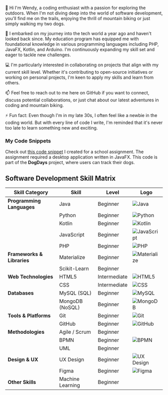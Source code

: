 👋 Hi I'm Wendy, a coding enthusiast with a passion for exploring the outdoors. When I'm not diving deep into the world of software development, you'll find me on the trails, enjoying the thrill of mountain biking or just simply walking my two dogs.

🌱 I embarked on my journey into the tech world a year ago and haven't looked back since. My education program has equipped me with foundational knowledge in various programming languages including PHP, JavaFX, Kotlin, and Arduino. I'm continuously expanding my skill set and eager to tackle new challenges.

💻 I'm particularly interested in collaborating on projects that align with my current skill level. Whether it's contributing to open-source initiatives or working on personal projects, I'm keen to apply my skills and learn from others.

📫 Feel free to reach out to me here on GitHub if you want to connect, discuss potential collaborations, or just chat about our latest adventures in coding and mountain biking.

⚡ Fun fact: Even though I'm in my late 30s, I often feel like a newbie in the coding world. But with every line of code I write, I'm reminded that it's never too late to learn something new and exciting. 

### My Code Snippets

Check out [this code snippet](https://gist.github.com/wenstef/b4b78e35fc1fc8e8ba690c8da1de044a) I created for a school assignment. The assignment required a desktop application written in JavaFX. This code is part of the **DogDays** project, where users can track their dogs.  

## Software Development Skill Matrix

| Skill Category            | Skill             | Level         | Logo |
|---------------------------|-------------------|---------------|------|
| **Programming Languages** | Java              | Beginner      | ![Java](https://img.icons8.com/color/48/000000/java-coffee-cup-logo.png) |
|                           | Python            | Beginner      | ![Python](https://img.icons8.com/color/48/000000/python.png) |
|                           | Kotlin            | Beginner      | ![Kotlin](https://img.icons8.com/color/48/000000/kotlin.png) |
|                           | JavaScript        | Beginner      | ![JavaScript](https://img.icons8.com/color/48/000000/javascript.png) |
|                           | PHP               | Beginner      | ![PHP](https://img.icons8.com/officel/48/000000/php-logo.png) |
| **Frameworks & Libraries**| Materialize       | Beginner      | ![Materialize](https://img.icons8.com/color/48/000000/material-ui.png) |
|                           | Scikit-Learn      | Beginner      | |
| **Web Technologies**      | HTML5             | Intermediate  | ![HTML5](https://img.icons8.com/color/48/000000/html-5.png) |
|                           | CSS               | Intermediate  | ![CSS](https://img.icons8.com/color/48/000000/css3.png) |
| **Databases**             | MySQL (SQL)       | Beginner      | ![MySQL](https://img.icons8.com/color/48/000000/mysql-logo.png) |
|                           | MongoDB (NoSQL)   | Beginner      | ![MongoDB](https://img.icons8.com/color/48/000000/mongodb.png) |
| **Tools & Platforms**     | Git               | Beginner      | ![Git](https://img.icons8.com/color/48/000000/git.png) |
|                           | GitHub            | Beginner      | ![GitHub](https://img.icons8.com/glyph-neue/64/ffffff/github.png) |
| **Methodologies**         | Agile / Scrum     | Beginner      | |
|                           | BPMN              | Beginner      | ![BPMN](https://img.icons8.com/color/48/000000/process.png) |
|                           | UML               | Beginner      | |
| **Design & UX**           | UX Design         | Beginner      | ![UX Design](https://img.icons8.com/color/48/000000/design.png) |
|                           | Figma             | Beginner      | ![Figma](https://img.icons8.com/color/48/000000/figma.png) |
| **Other Skills**          | Machine Learning  | Beginner      | |


<!---
wenstef/wenstef is a ✨ special ✨ repository because its `README.md` (this file) appears on your GitHub profile.
You can click the Preview link to take a look at your changes.
--->
